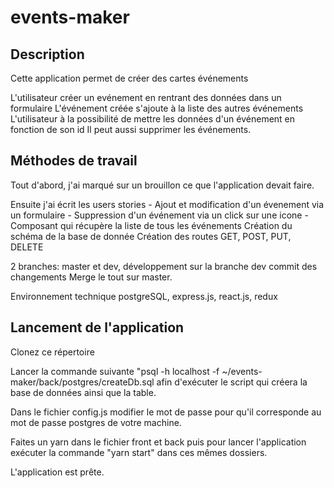 # events-maker

## Description
Cette application permet de créer des cartes événements 

L'utilisateur créer un evénement en rentrant des données dans un formulaire 
L'événement créée s'ajoute à la liste des autres événements
L'utilisateur à la possibilité de mettre les données d'un événement en fonction de son id 
Il peut aussi supprimer les événements.

## Méthodes de travail

Tout d'abord, j'ai marqué sur un brouillon ce que l'application devait faire.

Ensuite j'ai écrit les users stories
    - Ajout et modification d'un évenement via un formulaire
    - Suppression d'un événement via un click sur une icone
    - Composant qui récupère la liste de tous les événements
Création du schéma de la base de donnée
Création des routes GET, POST, PUT, DELETE

2 branches: master et dev, développement sur la branche dev
commit des changements
Merge le tout sur master. 



Environnement technique postgreSQL, express.js, react.js, redux  

## Lancement de l'application

Clonez ce répertoire

Lancer la commande suivante "psql -h localhost -f  ~/events-maker/back/postgres/createDb.sql 
afin d'exécuter le script qui créera la base de données ainsi que la table.

Dans le fichier config.js modifier le mot de passe pour qu'il corresponde au mot de passe postgres de votre machine.

Faites un yarn dans le fichier front et back puis pour lancer l'application exécuter la commande "yarn start" dans ces mêmes dossiers.

L'application est prête.
